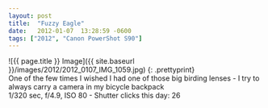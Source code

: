 ```yaml
---
layout: post
title:  "Fuzzy Eagle"
date:   2012-01-07  13:28:59 -0600
tags: ["2012", "Canon PowerShot S90"]
---
```

![{{ page.title }} Image]({{ site.baseurl }}/images/2012/2012_0107_IMG_1059.jpg)
{: .prettyprint}  
One of the few times I wished I had one of those big birding lenses - I try to always carry a camera in my bicycle backpack  
1/320 sec, f/4.9, ISO 80 - Shutter clicks this day: 26